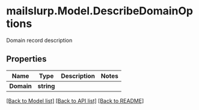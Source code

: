 # mailslurp.Model.DescribeDomainOptions
Domain record description
## Properties

Name | Type | Description | Notes
------------ | ------------- | ------------- | -------------
**Domain** | **string** |  | 

[[Back to Model list]](../README#documentation-for-models) [[Back to API list]](../README#documentation-for-api-endpoints) [[Back to README]](../README)

